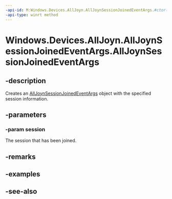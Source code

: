 ```yaml
---
-api-id: M:Windows.Devices.AllJoyn.AllJoynSessionJoinedEventArgs.#ctor(Windows.Devices.AllJoyn.AllJoynSession)
-api-type: winrt method
---
```


<!-- Method syntax
public AllJoynSessionJoinedEventArgs(Windows.Devices.AllJoyn.AllJoynSession session)
-->

# Windows.Devices.AllJoyn.AllJoynSessionJoinedEventArgs.AllJoynSessionJoinedEventArgs

## -description
Creates an [AllJoynSessionJoinedEventArgs](alljoynsessionjoinedeventargs.md) object with the specified session information.

## -parameters
### -param session
The session that has been joined.

## -remarks

## -examples

## -see-also
